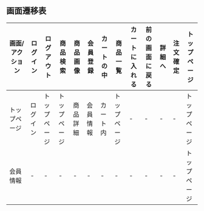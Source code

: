 ## 画面遷移表

|画面/アクション|ログイン|ログアウト|商品検索|商品画像|会員登録|カートの中|商品一覧|カートに入れる|前の画面に戻る|詳細へ|注文確定|トップページ|
|-----------|------|-------|------|-------|------|--------|------|----------|------------|-----|-------|--------|
|トップページ|ログイン|トップページ|トップページ|商品詳細|会員情報|カート内|トップページ|-|-|-|-|トップページ|
|会員情報　|-     |-       |-        |-      |-     |-     |-       |-|-|-|-|トップページ|







